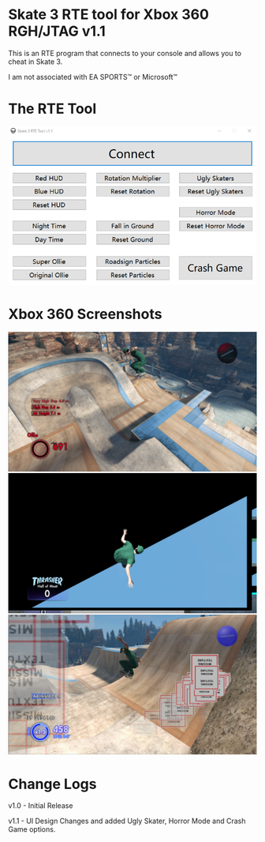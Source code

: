 # Skate 3 RTE tool for Xbox 360 RGH/JTAG v1.1
This is an RTE program that connects to your console and allows you to cheat in Skate 3.

I am not associated with EA SPORTS™ or Microsoft™

# The RTE Tool
![alt text](https://raw.githubusercontent.com/Jack06WS/Skate3RTE/main/Images/EXE.png?raw=true)

# Xbox 360 Screenshots
![alt text](https://raw.githubusercontent.com/Jack06WS/Skate3RTE/main/Images/1.png?raw=true)
![alt text](https://raw.githubusercontent.com/Jack06WS/Skate3RTE/main/Images/2.png?raw=true)
![alt text](https://raw.githubusercontent.com/Jack06WS/Skate3RTE/main/Images/3.png?raw=true)

# Change Logs

v1.0 - Initial Release

v1.1 - UI Design Changes and added Ugly Skater, Horror Mode and Crash Game options.
